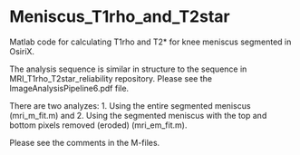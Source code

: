 # Meniscus_T1rho_and_T2star
Matlab code for calculating T1rho and T2* for knee meniscus segmented in OsiriX.

The analysis sequence is similar in structure to the sequence in MRI_T1rho_T2star_reliability repository.  Please see the ImageAnalysisPipeline6.pdf file.

There are two analyzes:  1. Using the entire segmented meniscus (mri_m_fit.m) and 2. Using the segmented meniscus with the top and bottom pixels removed (eroded) (mri_em_fit.m).

Please see the comments in the M-files.
